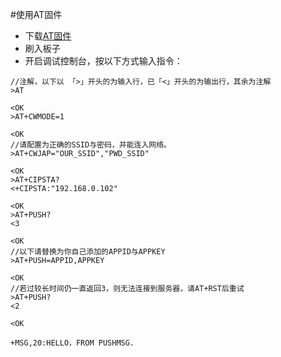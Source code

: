 #使用AT固件
- 下载[AT固件](https://github.com/pushdotccgzs/es-push-doc/raw/master/at-push.zip)
- 刷入板子
- 开启调试控制台，按以下方式输入指令：
```
//注解，以下以 「>」开头的为输入行，已「<」开头的为输出行，其余为注解
>AT

<OK
>AT+CWMODE=1

<OK
//请配置为正确的SSID与密码，并能连入网络。
>AT+CWJAP="OUR_SSID","PWD_SSID"

<OK
>AT+CIPSTA?
<+CIPSTA:"192.168.0.102"

<OK
>AT+PUSH?
<3

<OK
//以下请替换为你自己添加的APPID与APPKEY
>AT+PUSH=APPID,APPKEY

<OK
//若过较长时间仍一直返回3，则无法连接到服务器，请AT+RST后重试
>AT+PUSH?
<2

<OK

+MSG,20:HELLO，FROM PUSHMSG.
```

